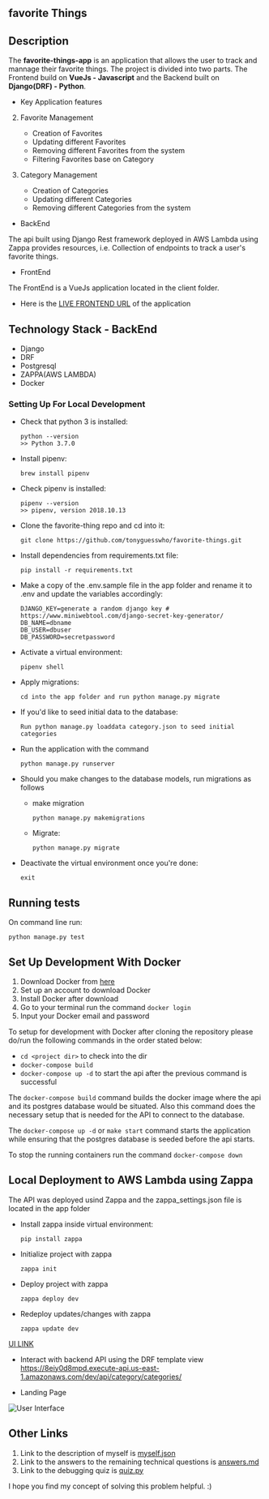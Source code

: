 ## favorite Things

## Description
The **favorite-things-app** is an application that allows the user to track and mannage their favorite things. The project is divided into two parts. The Frontend build on **VueJs - Javascript** and the Backend built on **Django(DRF) - Python**.


- Key Application features

2. Favorite Management
    - Creation of Favorites
    - Updating different Favorites
    - Removing different Favorites from the system
    - Filtering Favorites base on Category

2. Category Management
    - Creation of Categories
    - Updating different Categories
    - Removing different Categories from the system

- BackEnd

The api built using Django Rest framework deployed in AWS Lambda using Zappa provides resources, i.e. Collection of endpoints to track a user's favorite things.

- FrontEnd

The FrontEnd is a VueJs application located in the client folder.

* Here is the [ LIVE FRONTEND URL](https://5d39aaf9a40c820009a38bd9--elegant-agnesi-f6c341.netlify.com/) of the application



## Technology Stack - BackEnd

- Django
- DRF
- Postgresql
- ZAPPA(AWS LAMBDA)
- Docker


###  Setting Up For Local Development

-   Check that python 3 is installed:

    ```
    python --version
    >> Python 3.7.0
    ```

-   Install pipenv:

    ```
    brew install pipenv
    ```

-   Check pipenv is installed:
    ```
    pipenv --version
    >> pipenv, version 2018.10.13
    ```

-   Clone the favorite-thing repo and cd into it:

    ```
    git clone https://github.com/tonyguesswho/favorite-things.git
    ```

-   Install dependencies from requirements.txt file:

    ```
    pip install -r requirements.txt
    ```

-   Make a copy of the .env.sample file in the app folder and rename it to .env and update the variables accordingly:

    ```
    DJANGO_KEY=generate a random django key # https://www.miniwebtool.com/django-secret-key-generator/
    DB_NAME=dbname
    DB_USER=dbuser
    DB_PASSWORD=secretpassword

    ```

-   Activate a virtual environment:

    ```
    pipenv shell
    ```

-   Apply migrations:

    ```
    cd into the app folder and run python manage.py migrate
    ```

-   If you'd like to seed initial data to the database:

    ```
    Run python manage.py loaddata category.json to seed initial categories
    ```

*   Run the application with the command

    ```
    python manage.py runserver
    ```

*   Should you make changes to the database models, run migrations as follows

    -   make migration

        ```
        python manage.py makemigrations
        ```

    -   Migrate:
        ```
        python manage.py migrate
        ```

*   Deactivate the virtual environment once you're done:
    ```
    exit
    ```

## Running tests

On command line run:

```
python manage.py test
```


## Set Up Development With Docker

1. Download Docker from [here](https://docs.docker.com/)
2. Set up an account to download Docker
3. Install Docker after download
4. Go to your terminal run the command `docker login`
5. Input your Docker email and password

To setup for development with Docker after cloning the repository please do/run the following commands in the order stated below:

-   `cd <project dir>` to check into the dir
-   `docker-compose build`
-   `docker-compose up -d` to start the api after the previous command is successful

The `docker-compose build` command builds the docker image where the api and its postgres database would be situated.
Also this command does the necessary setup that is needed for the API to connect to the database.

The `docker-compose up -d` or `make start` command starts the application while ensuring that the postgres database is seeded before the api starts.


To stop the running containers run the command `docker-compose down`

## Local Deployment to AWS Lambda using Zappa

The API was deployed usind Zappa and the zappa_settings.json file is located in the app folder

-   Install zappa inside virtual environment:

    ```
    pip install zappa
    ```

-   Initialize project with zappa

    ```
    zappa init
    ```

-   Deploy project with zappa

    ```
    zappa deploy dev
    ```

-   Redeploy updates/changes with zappa

    ```
    zappa update dev
    ```

[UI LINK](https://5d39aaf9a40c820009a38bd9--elegant-agnesi-f6c341.netlify.com "Homepage")

- Interact with backend API using the DRF template view
 https://8eiy0d8mpd.execute-api.us-east-1.amazonaws.com/dev/api/category/categories/



* Landing Page

![User Interface](https://user-images.githubusercontent.com/19865565/61905725-afd0f780-af21-11e9-9cf8-31e849c1f5db.png)

## Other Links

1. Link to the description of myself is [myself.json](https://github.com/tonyguesswho/favorite-things/blob/develop/myself.json)
2. Link to the answers to the remaining technical questions is [answers.md](https://github.com/tonyguesswho/favorite-things/blob/develop/answers.md)
3. Link to the debugging quiz is [quiz.py](https://github.com/tonyguesswho/favorite-things/blob/develop/quiz.py)


I hope you find my concept of solving this problem helpful. :)
